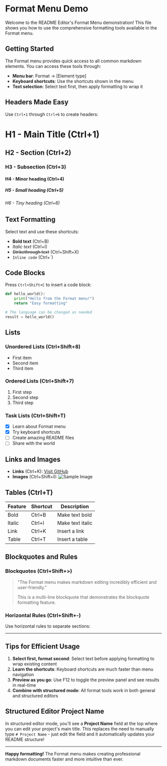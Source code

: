 # Format Menu Demo

Welcome to the README Editor's Format Menu demonstration! This file shows you how to use the comprehensive formatting tools available in the Format menu.

## Getting Started

The Format menu provides quick access to all common markdown elements. You can access these tools through:
- **Menu bar**: Format → [Element type]
- **Keyboard shortcuts**: Use the shortcuts shown in the menu
- **Text selection**: Select text first, then apply formatting to wrap it

## Headers Made Easy

Use `Ctrl+1` through `Ctrl+6` to create headers:

# H1 - Main Title (Ctrl+1)
## H2 - Section (Ctrl+2)  
### H3 - Subsection (Ctrl+3)
#### H4 - Minor heading (Ctrl+4)
##### H5 - Small heading (Ctrl+5)
###### H6 - Tiny heading (Ctrl+6)

## Text Formatting

Select text and use these shortcuts:
- **Bold text** (Ctrl+B)
- *Italic text* (Ctrl+I)
- ~~Strikethrough text~~ (Ctrl+Shift+X)
- `Inline code` (Ctrl+`)

## Code Blocks

Press `Ctrl+Shift+C` to insert a code block:

```python
def hello_world():
    print("Hello from the Format menu!")
    return "Easy formatting"

# The language can be changed as needed
result = hello_world()
```

## Lists

### Unordered Lists (Ctrl+Shift+8)
- First item
- Second item
- Third item

### Ordered Lists (Ctrl+Shift+7)
1. First step
2. Second step
3. Third step

### Task Lists (Ctrl+Shift+T)
- [x] Learn about Format menu
- [x] Try keyboard shortcuts
- [ ] Create amazing README files
- [ ] Share with the world

## Links and Images

- **Links** (Ctrl+K): [Visit GitHub](https://github.com)
- **Images** (Ctrl+Shift+I): ![Sample Image](https://via.placeholder.com/150)

## Tables (Ctrl+T)

| Feature | Shortcut | Description |
|---------|----------|-------------|
| Bold | Ctrl+B | Make text bold |
| Italic | Ctrl+I | Make text italic |
| Link | Ctrl+K | Insert a link |
| Table | Ctrl+T | Insert a table |

## Blockquotes and Rules

### Blockquotes (Ctrl+Shift+>)

> "The Format menu makes markdown editing incredibly efficient and user-friendly."
> 
> This is a multi-line blockquote that demonstrates the blockquote formatting feature.

### Horizontal Rules (Ctrl+Shift+-)

Use horizontal rules to separate sections:

---

## Tips for Efficient Usage

1. **Select first, format second**: Select text before applying formatting to wrap existing content
2. **Learn the shortcuts**: Keyboard shortcuts are much faster than menu navigation
3. **Preview as you go**: Use F12 to toggle the preview panel and see results in real-time
4. **Combine with structured mode**: All format tools work in both general and structured editors

## Structured Editor Project Name

In structured editor mode, you'll see a **Project Name** field at the top where you can edit your project's main title. This replaces the need to manually type `# Project Name` - just edit the field and it automatically updates your README structure!

---

**Happy formatting!** The Format menu makes creating professional markdown documents faster and more intuitive than ever. 